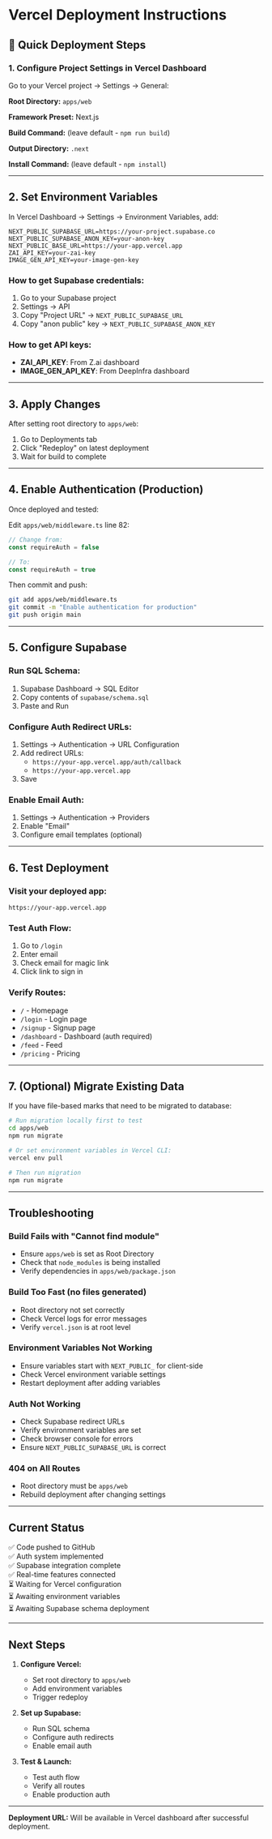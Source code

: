 # Vercel Deployment Instructions

## 🚀 Quick Deployment Steps

### 1. Configure Project Settings in Vercel Dashboard

Go to your Vercel project → Settings → General:

**Root Directory:** `apps/web`

**Framework Preset:** Next.js

**Build Command:** (leave default - `npm run build`)
   
**Output Directory:** `.next`

**Install Command:** (leave default - `npm install`)

---

## 2. Set Environment Variables

In Vercel Dashboard → Settings → Environment Variables, add:

```
NEXT_PUBLIC_SUPABASE_URL=https://your-project.supabase.co
NEXT_PUBLIC_SUPABASE_ANON_KEY=your-anon-key
NEXT_PUBLIC_BASE_URL=https://your-app.vercel.app
ZAI_API_KEY=your-zai-key
IMAGE_GEN_API_KEY=your-image-gen-key
```

### How to get Supabase credentials:
1. Go to your Supabase project
2. Settings → API
3. Copy "Project URL" → `NEXT_PUBLIC_SUPABASE_URL`
4. Copy "anon public" key → `NEXT_PUBLIC_SUPABASE_ANON_KEY`

### How to get API keys:
- **ZAI_API_KEY**: From Z.ai dashboard
- **IMAGE_GEN_API_KEY**: From DeepInfra dashboard

---

## 3. Apply Changes

After setting root directory to `apps/web`:
1. Go to Deployments tab
2. Click "Redeploy" on latest deployment
3. Wait for build to complete

---

## 4. Enable Authentication (Production)

Once deployed and tested:

Edit `apps/web/middleware.ts` line 82:

```typescript
// Change from:
const requireAuth = false

// To:
const requireAuth = true
```

Then commit and push:

```bash
git add apps/web/middleware.ts
git commit -m "Enable authentication for production"
git push origin main
```

---

## 5. Configure Supabase

### Run SQL Schema:
1. Supabase Dashboard → SQL Editor
2. Copy contents of `supabase/schema.sql`
3. Paste and Run

### Configure Auth Redirect URLs:
1. Settings → Authentication → URL Configuration
2. Add redirect URLs:
   - `https://your-app.vercel.app/auth/callback`
   - `https://your-app.vercel.app`
3. Save

### Enable Email Auth:
1. Settings → Authentication → Providers
2. Enable "Email"
3. Configure email templates (optional)

---

## 6. Test Deployment

### Visit your deployed app:
```
https://your-app.vercel.app
```

### Test Auth Flow:
1. Go to `/login`
2. Enter email
3. Check email for magic link
4. Click link to sign in

### Verify Routes:
- `/` - Homepage
- `/login` - Login page
- `/signup` - Signup page
- `/dashboard` - Dashboard (auth required)
- `/feed` - Feed
- `/pricing` - Pricing

---

## 7. (Optional) Migrate Existing Data

If you have file-based marks that need to be migrated to database:

```bash
# Run migration locally first to test
cd apps/web
npm run migrate

# Or set environment variables in Vercel CLI:
vercel env pull

# Then run migration
npm run migrate
```

---

## Troubleshooting

### Build Fails with "Cannot find module"
- Ensure `apps/web` is set as Root Directory
- Check that `node_modules` is being installed
- Verify dependencies in `apps/web/package.json`

### Build Too Fast (no files generated)
- Root directory not set correctly
- Check Vercel logs for error messages
- Verify `vercel.json` is at root level

### Environment Variables Not Working
- Ensure variables start with `NEXT_PUBLIC_` for client-side
- Check Vercel environment variable settings
- Restart deployment after adding variables

### Auth Not Working
- Check Supabase redirect URLs
- Verify environment variables are set
- Check browser console for errors
- Ensure `NEXT_PUBLIC_SUPABASE_URL` is correct

### 404 on All Routes
- Root directory must be `apps/web`
- Rebuild deployment after changing settings

---

## Current Status

✅ Code pushed to GitHub  
✅ Auth system implemented  
✅ Supabase integration complete  
✅ Real-time features connected  
⏳ Waiting for Vercel configuration  
⏳ Awaiting environment variables  
⏳ Awaiting Supabase schema deployment  

---

## Next Steps

1. **Configure Vercel:**
   - Set root directory to `apps/web`
   - Add environment variables
   - Trigger redeploy

2. **Set up Supabase:**
   - Run SQL schema
   - Configure auth redirects
   - Enable email auth

3. **Test & Launch:**
   - Test auth flow
   - Verify all routes
   - Enable production auth

---

**Deployment URL:** Will be available in Vercel dashboard after successful deployment.

